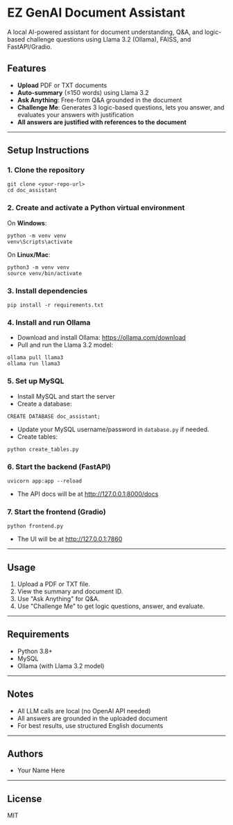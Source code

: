 # EZ GenAI Document Assistant

A local AI-powered assistant for document understanding, Q&A, and logic-based challenge questions using Llama 3.2 (Ollama), FAISS, and FastAPI/Gradio.

## Features
- **Upload** PDF or TXT documents
- **Auto-summary** (≤150 words) using Llama 3.2
- **Ask Anything**: Free-form Q&A grounded in the document
- **Challenge Me**: Generates 3 logic-based questions, lets you answer, and evaluates your answers with justification
- **All answers are justified with references to the document**

---

## Setup Instructions

### 1. Clone the repository
```
git clone <your-repo-url>
cd doc_assistant
```

### 2. Create and activate a Python virtual environment
On **Windows**:
```
python -m venv venv
venv\Scripts\activate
```
On **Linux/Mac**:
```
python3 -m venv venv
source venv/bin/activate
```

### 3. Install dependencies
```
pip install -r requirements.txt
```

### 4. Install and run Ollama
- Download and install Ollama: https://ollama.com/download
- Pull and run the Llama 3.2 model:
```
ollama pull llama3
ollama run llama3
```

### 5. Set up MySQL
- Install MySQL and start the server
- Create a database:
```
CREATE DATABASE doc_assistant;
```
- Update your MySQL username/password in `database.py` if needed.
- Create tables:
```
python create_tables.py
```

### 6. Start the backend (FastAPI)
```
uvicorn app:app --reload
```
- The API docs will be at http://127.0.0.1:8000/docs

### 7. Start the frontend (Gradio)
```
python frontend.py
```
- The UI will be at http://127.0.0.1:7860

---

## Usage
1. Upload a PDF or TXT file.
2. View the summary and document ID.
3. Use "Ask Anything" for Q&A.
4. Use "Challenge Me" to get logic questions, answer, and evaluate.

---

## Requirements
- Python 3.8+
- MySQL
- Ollama (with Llama 3.2 model)

---

## Notes
- All LLM calls are local (no OpenAI API needed)
- All answers are grounded in the uploaded document
- For best results, use structured English documents

---

## Authors
- Your Name Here

---

## License
MIT

